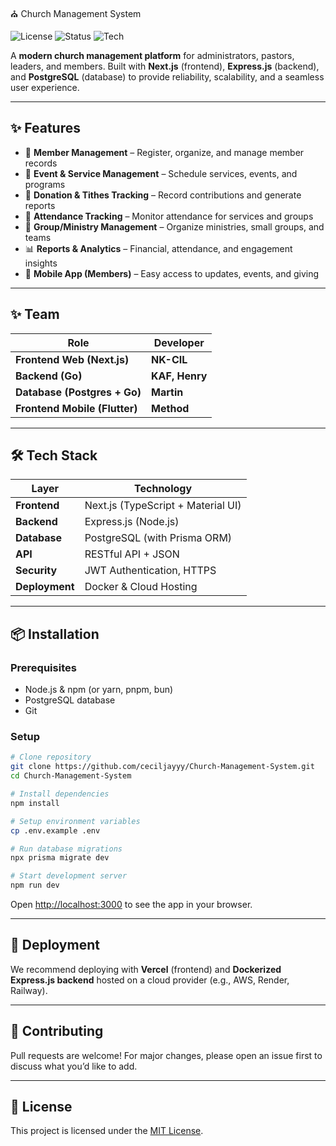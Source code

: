  ⛪ Church Management System

![License](https://img.shields.io/badge/License-MIT-green.svg)
![Status](https://img.shields.io/badge/Status-In%20Development-yellow)
![Tech](https://img.shields.io/badge/Stack-Next.js%20%7C%20Express.js%20%7C%20PostgreSQL-blue)

A **modern church management platform** for administrators, pastors, leaders, and members.
Built with **Next.js** (frontend), **Express.js** (backend), and **PostgreSQL** (database) to provide reliability, scalability, and a seamless user experience.

---

## ✨ Features

* 🙌 **Member Management** – Register, organize, and manage member records
* 📅 **Event & Service Management** – Schedule services, events, and programs
* 💸 **Donation & Tithes Tracking** – Record contributions and generate reports
* 📝 **Attendance Tracking** – Monitor attendance for services and groups
* 👥 **Group/Ministry Management** – Organize ministries, small groups, and teams
* 📊 **Reports & Analytics** – Financial, attendance, and engagement insights
* 📱 **Mobile App (Members)** – Easy access to updates, events, and giving

---

## ✨ Team
| Role                          | Developer      |
| ----------------------------- | -------------- |
| **Frontend Web (Next.js)**    | **NK-CIL**     |
| **Backend (Go)**              | **KAF, Henry** |
| **Database (Postgres + Go)**  | **Martin**     |
| **Frontend Mobile (Flutter)** | **Method**     |

---

## 🛠 Tech Stack

| Layer          | Technology                         |
| -------------- | ---------------------------------- |
| **Frontend**   | Next.js (TypeScript + Material UI) |
| **Backend**    | Express.js (Node.js)               |
| **Database**   | PostgreSQL (with Prisma ORM)       |
| **API**        | RESTful API + JSON                 |
| **Security**   | JWT Authentication, HTTPS          |
| **Deployment** | Docker & Cloud Hosting             |

---

## 📦 Installation

### Prerequisites

* Node.js & npm (or yarn, pnpm, bun)
* PostgreSQL database
* Git

### Setup

```bash
# Clone repository
git clone https://github.com/ceciljayyy/Church-Management-System.git
cd Church-Management-System

# Install dependencies
npm install

# Setup environment variables
cp .env.example .env

# Run database migrations
npx prisma migrate dev

# Start development server
npm run dev
```

Open [http://localhost:3000](http://localhost:3000) to see the app in your browser.

---

## 🚀 Deployment

We recommend deploying with **Vercel** (frontend) and **Dockerized Express.js backend** hosted on a cloud provider (e.g., AWS, Render, Railway).

---

## 🤝 Contributing

Pull requests are welcome! For major changes, please open an issue first to discuss what you’d like to add.

---

## 📜 License

This project is licensed under the [MIT License](LICENSE).
